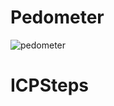 # Pedometer
![pedometer](https://user-images.githubusercontent.com/31741209/38770295-6cc55f34-402e-11e8-9cef-f117de7acc06.gif)
# ICPSteps
